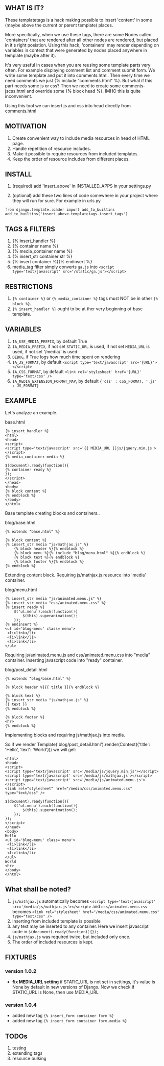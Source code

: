 WHAT IS IT?
-----------

These templatetags is a hack making possible to insert 'content' in
some (maybe above the current or parent template) places.

More specifically, when we use these tags, there are some Nodes called
'containers' that are rendered after all other nodes are rendered, but placed
in it's right posistion. Using this hack, 'containers' may render 
depending on variables in context that were generated by nodes placed anywhere in
template (maybe after it).

It's very useful in cases when you are reusing some template parts
very often. For example displaying comment list and comment submit form.
We write some template and put it into comments.html. Then every time 
we need comments we just {% include "comments.html" %}.
But what if this part needs some js or css? Then we need to create 
some comments-jscss.html and override some {% block head %}. IMHO this
is quite inconvenient.

Using this tool we can insert js and css into head 
directly from comments.html 

MOTIVATION
----------

1. Create convenient way to include media resources in head of HTML page.
2. Handle repetition of resource includes.
3. Make it possible to require resources from included templates.
4. Keep the order of resource includes from different places.

INSTALL
-------

1. (required) add 'insert_above' in INSTALLED_APPS in your settings.py

2. (optional) add these two lines of code somewhere in your project where
they will run for sure. For example in urls.py

~~~~
from django.template.loader import add_to_builtins
add_to_builtins('insert_above.templatetags.insert_tags')
~~~~

TAGS & FILTERS
--------------

1. {% insert_handler %}
2. {% container name %}
3. {% media_container name %}
4. {% insert_str container str %}
5. {% insert container %}{% endinsert %}
6. media_tag filter simply converts `ga.js` into `<script type='text/javascript' src='/static/ga.js'></script>`

RESTRICTIONS
------------

1. `{% container %}` or `{% media_container %}` tags must NOT be in other `{% block %}`.
2. `{% insert_handler %}` ought to be at ther very beginning of base template.

VARIABLES
---------

1. `IA_USE_MEDIA_PREFIX`, by default True
2. `IA_MEDIA_PREFIX`, if not set `STATIC_URL` is used, if not set `MEDIA_URL` is used, if not set '/media/' is used
3. `DEBUG`, if True logs how much time spent on rendering
4. `IA_JS_FORMAT`, by default `<script type='text/javascript' src='{URL}'></script>`
5. `IA_CSS_FORMAT`, by default `<link rel='stylesheet' href='{URL}' type='text/css' />`
6. `IA_MEDIA_EXTENSION_FORMAT_MAP`, by default `{'css' : CSS_FORMAT, '.js' : JS_FORMAT}`

EXAMPLE
-------

Let's analyze an example. 

base.html

~~~~{.html}
{% insert_handler %}
<html>
<head>
<script>
<script type='text/javascript' src='{{ MEDIA_URL }}js/jquery.min.js'></script> 
{% media_container media %}

$(document).ready(function(){
{% container ready %}
});
</script>
</head>
<body>
{% block content %}
{% endblock %}
</body>
</html>
~~~~

Base template creating blocks and containers..

blog/base.html

~~~~{.html}
{% extends "base.html" %}

{% block content %}
{% insert_str media "js/mathjax.js" %}
    {% block header %}{% endblock %}
    {% block menu %}{% include "blog/menu.html" %}{% endblock %}
    {% block text %}{% endblock %}
    {% block footer %}{% endblock %}
{% endblock %}
~~~~

Extending content block. Requiring js/mathjax.js resource into 'media' container.

blog/menu.html

~~~~{.html}
{% insert_str media "js/animated.menu.js" %}
{% insert_str media "css/animated.menu.css" %}
{% insert ready %}
    $('ul.menu').each(function(){
        $(this).superanimation();
    });
{% endinsert %}
<ul id='blog-menu' class='menu'>
 <li>link</li>
 <li>link</li>
 <li>link</li>
</ul>
~~~~

Requiring js/animated.menu.js and css/animated.menu.css into "media" container.
Inserting javascript code into "ready" container.

blog/post_detail.html

~~~~{.html}
{% extends "blog/base.html" %}

{% block header %}{{ title }}{% endblock %}

{% block text %}
{% insert_str media "js/mathjax.js" %}
{{ text }}
{% endblock %}

{% block footer %}
<hr>
{% endblock %}
~~~~

Implementing blocks and requiring js/mathjax.js into media.


So if we render 
Template('blog/post_detail.html').render(Context({'title': 'Hello', 'text': 'World'}))
we will get:

~~~~{.html}
<html>
<head>
<script>
<script type='text/javascript' src='/media/js/jquery.min.js'></script> 
<script type='text/javascript' src='/media/js/mathjax.js'></script>
<script type='text/javascript' src='/media/js/animated.menu.js'></script>
<link rel="stylesheet" href="/media/css/animated.menu.css" type="text/css" />

$(document).ready(function(){
    $('ul.menu').each(function(){
        $(this).superanimation();
    });
});
</script>
</head>
<body>
Hello
<ul id='blog-menu' class='menu'>
 <li>link</li>
 <li>link</li>
 <li>link</li>
</ul>
World
<hr>
</body>
</html>
~~~~

What shall be noted?
-------------------

1. `js/mathjax.js` automatically becomes `<script type='text/javascript' src='/media/js/mathjax.js'></script>`
and `css/animated.menu.css` becomes `<link rel="stylesheet" href="/media/css/animated.menu.css" type="text/css" />`
2. inserting from included template is possible
3. any text may be inserted to any container. Here we insert javascript code in  `$(document).ready(function(){});`
4. `js/mathjax.js` was required twice, but included only once.
5. The order of included resources is kept.

FIXTURES
--------

### version 1.0.2

 + **fix MEDIA_URL setting**
 if STATIC_URL is not set in settings, it's value is None by default in new versions of Django.
 Now we check if STATIC_URL is None, then use MEDIA_URL

### version 1.0.4

 + added new tag `{% insert_form container form %}`
 + added new tag `{% insert_form container form.media %}`

## TODOs

1. testing
2. extending tags
3. resource bulking

